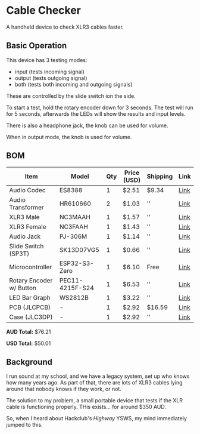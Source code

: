 # Cable Checker
A handheld device to check XLR3 cables faster.

## Basic Operation
This device has 3 testing modes:
- input (tests incoming signal)
- output (tests outgoing signal)
- both (tests both incoming and outgoing signals)

These are controlled by the slide switch ion the side.

To start a test, hold the rotary encoder down for 3 seconds. The test will run for 5 seconds, afterwards the LEDs will show the results and input levels.

There is also a headphone jack, the knob can be used for volume.

When in output mode, the knob is used for volume.

## BOM

| Item | Model | Qty | Price (USD) | Shipping | Link |
|-|--|-|-|-|-|
| Audio Codec | ES8388 | 1 | $2.51 | $9.34 | [Link](https://lcsc.com/product-detail/ADCs-DACs-Special-Purpose_Everest-semi-Everest-Semiconductor-ES8388_C365736.html) |
| Audio Transformer | HR610660 | 2 | $1.03 | '' | [Link](https://lcsc.com/product-detail/Audio-Transformers_HANRUN-Zhongshan-HanRun-Elec-HR610660_C48357.html) |
| XLR3 Male | NC3MAAH | 1 | $1.57 | '' | [Link](https://lcsc.com/product-detail/XLR-Cannon-Connectors_Neutrik-NC3MAAH_C368463.html) |
| XLR3 Female | NC3FAAH | 1 | $1.43 | '' | [Link](https://lcsc.com/product-detail/XLR-Cannon-Connectors_Neutrik-NC3FAAH_C368521.html) |
| Audio Jack | PJ-306M | 1 | $1.14 | '' | [Link](https://lcsc.com/product-detail/Audio-Connectors_HOOYA-PJ-306M_C2939172.html) |
| Slide Switch (SP3T) | SK13D07VG5 | 1 | $0.66 | '' | [Link](https://lcsc.com/product-detail/Slide-Switches_SHOU-HAN-SK13D07VG5_C393948.html) |
| Microcontroller | ESP32-S3-Zero | 1 | $6.10 | Free | [Link](https://core-electronics.com.au/esp32-s3-mini-development-board-retired.html) |
| Rotary Encoder w/ Button | PEC11-4215F-S24 | 1 | $6.53 | '' | [Link](https://core-electronics.com.au/rotary-encoder-extras.html) |
| LED Bar Graph | WS2812B | 1 | $3.22 | '' | [Link](https://core-electronics.com.au/glowbit-stick-1x8.html) |
| PCB (JLCPCB) | - | 1 | $2.92 | $16.59 | [Link](Link) |
| Case (JLC3DP) | - | 1 | $2.92 | '' | [Link](Link) |

**AUD Total:** $76.21

**USD Total:** $50.01

## Background
I run sound at my school, and we have a legacy system, set up who knows how many years ago. As part of that, there are lots of XLR3 cables lying around that nobody knows if they work, or not.

The solution to my problem, a small portable device that tests if the XLR cable is functioning properly. THis exists... for around $350 AUD. 

So, when I heard about Hackclub's *Highway* YSWS, my mind immediately jumped to this.
